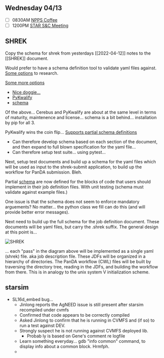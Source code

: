 ## Wednesday 04/13

- [ ] 0830AM [NPPS Coffee](https://bnl.zoomgov.com/j/16157150845?pwd=NXNqTi9ZWEFBKzYwRXQ5U3NXU1dBZz09)
- [ ] 1200PM [STAR S&C Meeting](https://lbnl.zoom.us/j/97026562983?pwd=VGVXbzhYUUhheEJ2cFMyVVdVRXowZz09)

SHREK
----

Copy the schema for shrek from yesterdays [[2022-04-12]] notes to the [[SHREK]] document.

Would prefer to have a schema definition tool to validate yaml files against.
[Some options](https://json-schema-everywhere.github.io/yaml) to research.

[Some more options](https://stackoverflow.com/questions/3262569/validating-a-yaml-document-in-python)
- [Nice doggie...](https://docs.python-cerberus.org/en/stable/)
- [PyKwalify](https://pypi.org/project/pykwalify/)
- [schema](https://pypi.org/project/schema/)

Of the above... Cerebus and PyKwalify are about at the same level in terms of maturity, maintenence and license... schema is a bit behind...  installation by pip for all 3.  

PyKwalify wins the coin flip...
[Supports partial schema definitions](https://pykwalify.readthedocs.io/en/master/partial-schemas.html)
- Can therefore develop schema based on each section of the document, and then expand to full blown specification for the yaml file...
- Can therefore setup test suite... using pytest... 


Next, setup test documents and build up a schema for the yaml files which will be used as input to the shrek-submit application, to build up the workflow for PanDA submission.  Bleh.

Partial [schema](https://github.com/klendathu2k/shrek/tree/schema/schema) are now defined for the blocks of code that users should implement in their job definition files.   With unit testing (schema must validate against example files.)

One issue is that the schema does not seem to enforce mandatory arguements?  No matter... the python class we fill can do this (and will provide better error messages).

Next need to build up the full schema for the job definition document.  These documents will be yaml files, but carry the .shrek suffix.  The general design at this point is...

![SHREK](https://lh4.googleusercontent.com/G5w4P1uwUYpU-ObA8T3fDdm27jEm66IxTQ-sHTB8_LGZQbZpQK4xGBMeMpDTHxCBIPt9_vnBkuWdjTYcaTGBhjLEMC4giqNX_YLv9d5RR6G4mJgOiw9O9e1q4l-GcA1dZMVp1Nl-) 

... each "pass" in the diagram above will be implemented as a single yaml (shrek) file.  aka job description file.  These JDFs will be organized in a hierarchy of directories.  The PanDA workflow (CWL) files will be built by traversing the directory tree, reading in the JDFs, and building the workflow from there.  This is in analogy to the unix system V initialization scheme.






starsim
---

- SL16d_embed bug...
	- Jinlong reports the AgNEED issue is still present after starsim recompiled under cvmfs
	- Confirmed that code appears to be correctly compiled
	- Asked Jinlong to confirm that he is running in CVMFS and (if so) to run a test against DEV.
	- Strongly suspect he is not running against CVMFS deployed lib.
		- Probab ly is based on Gene's comment re logfile
	- Learn something everyday... gdb "info common" command, to display info about a common block.  Hrmfph.
	- 
	

